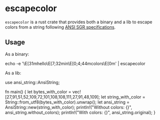 # escapecolor

`escapecolor` is a rust crate that provides both a binary and a lib to escape colors from a string following [ANSI SGR specifications][1].

## Usage

As a binary:

   echo -e '\E[31mhello\E[7;32min\E[0;4;44mcolors\E[0m' | escapecolor

As a lib:

   use ansi_string::AnsiString;

   fn main() {
      let bytes_with_color = vec![27,91,51,52,109,72,101,108,108,111,27,91,48,109];
      let string_with_color = String::from_utf8(bytes_with_color).unwrap();
      let ansi_string = AnsiString::new(string_with_color);
      println!("Without colors: {}", ansi_string.without_colors);
      println!("With colors: {}", ansi_string.original);
   }

[1]: https://en.wikipedia.org/wiki/ANSI_escape_code#SGR_(Select_Graphic_Rendition)_parameters
